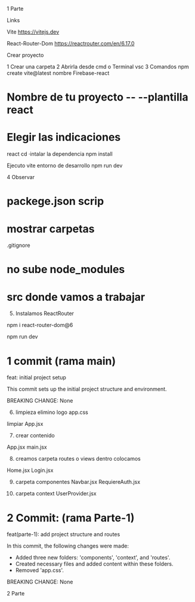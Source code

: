 1 Parte

Links

Vite
https://vitejs.dev

React-Router-Dom
https://reactrouter.com/en/6.17.0

Crear proyecto

1 Crear una carpeta 
2 Abrirla desde cmd o Terminal vsc
3 Comandos
npm create vite@latest 
nombre Firebase-react
# Nombre de tu proyecto -- --plantilla react
# Elegir las indicaciones
react
cd <directorio de tu nuevo proyecto>
·intalar la dependencia
npm install 

Ejecuto vite entorno de desarrollo 
npm run dev 

4 Observar
# packege.json scrip

# mostrar carpetas 
.gitignore
# no sube node_modules

# src donde vamos a trabajar

5. Instalamos 
ReactRouter

npm i react-router-dom@6

npm run dev

# 1 commit (rama main)

feat: initial project setup

This commit sets up the initial project structure and environment.

BREAKING CHANGE: None


6. limpieza
elimino
logo
app.css

limpiar App.jsx

7. crear contenido

App.jsx
main.jsx

8. creamos carpeta routes o views dentro colocamos

Home.jsx
Login.jsx

9. carpeta componentes
Navbar.jsx
RequiereAuth.jsx

10. carpeta context
UserProvider.jsx

# 2 Commit: (rama Parte-1)
feat(parte-1): add project structure and routes

In this commit, the following changes were made:
- Added three new folders: 'components', 'context', and 'routes'.
- Created necessary files and added content within these folders.
- Removed 'app.css'.

BREAKING CHANGE: None

2 Parte

